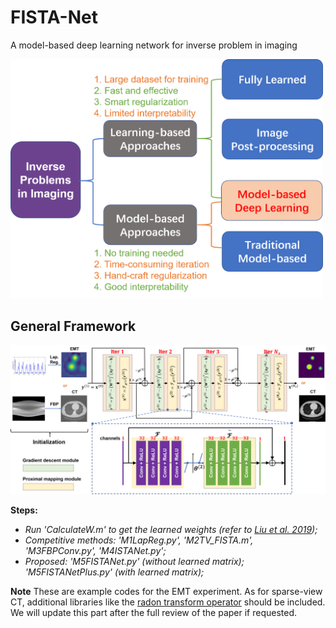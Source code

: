 
# FISTA-Net
A model-based deep learning network for inverse problem in imaging

<img src="DeepLearnings.png" width="500px"/>

General Framework
----------
<img src="FISTANet.png" width="700px"/>


**Steps:**
* _Run 'CalculateW.m' to get the learned weights (refer to [Liu et al. 2019](https://github.com/VITA-Group/ALISTA));_
* _Competitive methods: 'M1LapReg.py', 'M2TV_FISTA.m', 'M3FBPConv.py', 'M4ISTANet.py';_
* _Proposed: 'M5FISTANet.py' (without learned matrix); 'M5FISTANetPlus.py' (with learned matrix);_


**Note**
These are example codes for the EMT experiment. As for sparse-view CT, additional libraries like the [radon transform operator](https://github.com/matteo-ronchetti/torch-radon) should be included. We will update this part after the full review of the paper if requested. 
